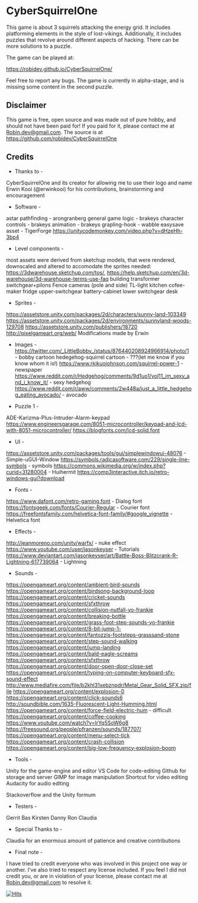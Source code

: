 # CyberSquirrelOne

This game is about 3 squirrels attacking the energy grid. It includes platforming elements in the style of lost-vikings. Additionally, it includes puzzles that revolve around different aspects of hacking. There can be more solutions to a puzzle.

The game can be played at:

https://robidev.github.io/CyberSquirrelOne/

Feel free to report any bugs. The game is currently in alpha-stage, and is missing some content in the second puzzle.

## Disclaimer

This game is free, open source and was made out of pure hobby, and should not have been paid for! If you paid for it, please contact me at Robin.dev@gmail.com. The source is at https://github.com/robidev/CyberSquirrelOne

## Credits

- Thanks to -

CyberSquirrelOne and its creator for allowing me to use their logo and name
Erwin Kooi (@erwinkooi) for his contributions, brainstorming and encouragement


- Software -

astar pathfinding - arongranberg
general game logic - brakeys
character controls  - brakeys
animation - brakeys
grapling-hook - wabble
easysave asset - TigerForge
https://unitycodemonkey.com/video.php?v=dHzeHh-3bp4


- Level components -

most assets were derived from sketchup models, that were rendered, downscaled and altered to accomodate the sprites needed: https://3dwarehouse.sketchup.com/tos/, https://help.sketchup.com/en/3d-warehouse/3d-warehouse-terms-use-faq
building
transformer
switchgear+pilons
Fence
cameras (pole and side)
TL-light
kitchen
cofee-maker
fridge
upper-switchgear
battery-cabinet
lower switchgear
desk


- Sprites -

https://assetstore.unity.com/packages/2d/characters/sunny-land-103349
https://assetstore.unity.com/packages/2d/environments/sunnyland-woods-129708
https://assetstore.unity.com/publishers/18720
http://pixelgameart.org/web/
Modifications made by Erwin


- Images - 
https://twitter.com/_LittleBobby_/status/876440208924966914/photo/1 - bobby cartoon
hedegehog-squirrel cartoon - ???(let me know if you know whom it is!)
https://www.rkikuojohnson.com/squirrel-power-1 - newspaper
https://www.reddit.com/r/Hedgehog/comments/9d1uo1/vol11_im_sexy_and_i_know_it/ - sexy hedgehog
https://www.reddit.com/r/aww/comments/2w448a/just_a_little_hedgehog_eating_avocado/ - avocado 


- Puzzle 1 -

ADE-Karizma-Plus-Intruder-Alarm-keypad
https://www.engineersgarage.com/8051-microcontroller/keypad-and-lcd-with-8051-microcontroller/
https://blogfonts.com/lcd-solid.font


- UI -

https://assetstore.unity.com/packages/tools/gui/simplewindowui-48076 - Simple-uGUI-Window
https://symbols.radicasoftware.com/229/single-line-symbols - symbols
https://commons.wikimedia.org/w/index.php?curid=31280004 - Huihermit
https://comp3interactive.itch.io/retro-windows-gui?download


- Fonts - 

https://www.dafont.com/retro-gaming.font - Dialog font
https://fontsgeek.com/fonts/Courier-Regular - Courier font
https://freefontsfamily.com/helvetica-font-family/#google_vignette - Helvetica font


- Effects -

http://jeanmoreno.com/unity/warfx/ - nuke effect
https://www.youtube.com/user/jasonkeyser - Tutorials
https://www.deviantart.com/jasonkeyser/art/Battle-Boss-Blitzcrank-R-Lightning-617739064 - Lightning


- Sounds -

https://opengameart.org/content/ambient-bird-sounds
https://opengameart.org/content/birdsong-background-loop
https://opengameart.org/content/cricket-sounds
https://opengameart.org/content/sfxthrow
https://opengameart.org/content/collision-nutfall-yo-frankie
https://opengameart.org/content/breaking-bottle
https://opengameart.org/content/grass-foot-step-sounds-yo-frankie
https://opengameart.org/content/8-bit-jump-1- 
https://opengameart.org/content/fantozzis-footsteps-grasssand-stone
https://opengameart.org/content/step-sound-walking
https://opengameart.org/content/jump-landing
https://opengameart.org/content/bald-eagle-screams
https://opengameart.org/content/sfxthrow
https://opengameart.org/content/door-open-door-close-set
https://opengameart.org/content/typing-on-computer-keyboard-sfx-sound-effect
http://www.mediafire.com/file/b2khl31xebznpdr/Metal_Gear_Solid_SFX.zip/file
https://opengameart.org/content/explosion-0
https://opengameart.org/content/click-sounds6
http://soundbible.com/1635-Fluorescent-Light-Humming.html
https://opengameart.org/content/force-field-electric-hum - difficult
https://opengameart.org/content/coffee-cooking
https://www.youtube.com/watch?v=lrYq5SoW6g8
https://freesound.org/people/pfranzen/sounds/187707/
https://opengameart.org/content/menu-select-tick
https://opengameart.org/content/crash-collision
https://opengameart.org/content/big-low-frequency-explosion-boom


- Tools - 

Unity for the game-engine and editor
VS Code for code-editing
Github for storage and server
GIMP for image manipulation
Shortcut for video editing
Audacity for audio editing

Stackoverflow and the Unity formum


- Testers -

Gerrit
Bas
Kirsten
Danny
Ron
Claudia


- Special Thanks to - 

Claudia for an enormous amount of patience and creative contributions


- Final note - 

I have tried to credit everyone who was involved in this project one way or another. I've also tried to respect any license included. If you feel I did not credit you, or are in violation of your license, please contact me at Robin.dev@gmail.com to resolve it.

[![Hits](https://hits.seeyoufarm.com/api/count/incr/badge.svg?url=https%3A%2F%2Fgithub.com%2Frobidev%2FCyberSquirrelOne&count_bg=%2379C83D&title_bg=%23555555&icon=&icon_color=%23E7E7E7&title=hits&edge_flat=false)]()
